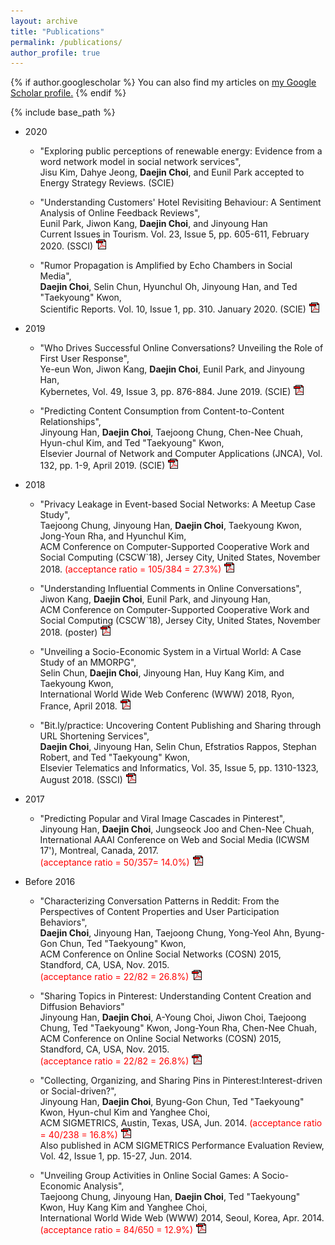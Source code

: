 ```yaml
---
layout: archive
title: "Publications"
permalink: /publications/
author_profile: true
---
```


{% if author.googlescholar %}
  You can also find my articles on <u><a href="{{author.googlescholar}}">my Google Scholar profile</a>.</u>
{% endif %}

{% include base_path %}

  * 2020
      * "Exploring public perceptions of renewable energy: Evidence from a word network model in social network services",  
      Jisu Kim, Dahye Jeong, **Daejin Choi**, and Eunil Park
      accepted to Energy Strategy Reviews. (SCIE)

      * "Understanding Customers' Hotel Revisiting Behaviour: A Sentiment Analysis of Online Feedback Reviews",  
      Eunil Park, Jiwon Kang, **Daejin Choi**, and Jinyoung Han  
      Current Issues in Tourism. Vol. 23, Issue 5, pp. 605-611, February 2020. (SSCI) [![LINK](/images/pdf.gif)](https://www.tandfonline.com/doi/full/10.1080/13683500.2018.1549025)

      * "Rumor Propagation is Amplified by Echo Chambers in Social Media",     
      **Daejin Choi**, Selin Chun, Hyunchul Oh, Jinyoung Han, and Ted "Taekyoung" Kwon,    
      Scientific Reports. Vol. 10, Issue 1, pp. 310. January 2020. (SCIE) [![LINK](/images/pdf.gif)](https://doi.org/10.1038/s41598-019-57272-3)

  * 2019
      * "Who Drives Successful Online Conversations? Unveiling the Role of First User Response",  
      Ye-eun Won, Jiwon Kang, **Daejin Choi**, Eunil Park, and Jinyoung Han,  
      Kybernetes, Vol. 49, Issue 3, pp. 876-884. June 2019. (SCIE) [![LINK](/images/pdf.gif)](https://www.emerald.com/insight/content/doi/10.1108/K-09-2018-0518/full/pdf?title=who-drives-successful-online-conversations-unveiling-the-role-of-first-user-response)

      * "Predicting Content Consumption from Content-to-Content Relationships",   
      Jinyoung Han, **Daejin Choi**, Taejoong Chung, Chen-Nee Chuah, Hyun-chul Kim, and Ted "Taekyoung" Kwon,   
      Elsevier Journal of Network and Computer Applications (JNCA), Vol. 132, pp. 1-9, April 2019. (SCIE) [![LINK](/images/pdf.gif)](https://www.sciencedirect.com/science/article/pii/S108480451930044X)

  * 2018
      * "Privacy Leakage in Event-based Social Networks: A Meetup Case Study",  
      Taejoong Chung, Jinyoung Han, **Daejin Choi**, Taekyoung Kwon, Jong-Youn Rha, and Hyunchul Kim,  
      ACM Conference on Computer-Supported Cooperative Work and Social Computing (CSCW`18), Jersey City, United States, November 2018. <span style="color:red">(acceptance ratio = 105/384 = 27.3%)</span> [![LINK](/images/pdf.gif)](https://dl.acm.org/citation.cfm?id=3134670)

      * "Understanding Influential Comments in Online Conversations",  
      Jiwon Kang, **Daejin Choi**, Eunil Park, and Jinyoung Han,  
      ACM Conference on Computer-Supported Cooperative Work and Social Computing (CSCW`18), Jersey City, United States, November 2018. (poster) [![LINK](/images/pdf.gif)](https://dl.acm.org/citation.cfm?id=3274054)

      * "Unveiling a Socio-Economic System in a Virtual World: A Case Study of an MMORPG",  
      Selin Chun, **Daejin Choi**, Jinyoung Han, Huy Kang Kim, and Taekyoung Kwon,  
      International World Wide Web Conferenc (WWW) 2018, Ryon, France, April 2018. [![LINK](/images/pdf.gif)](https://dl.acm.org/citation.cfm?id=3186173)

      * "Bit.ly/practice: Uncovering Content Publishing and Sharing through URL Shortening Services",  
      **Daejin Choi**, Jinyoung Han, Selin Chun, Efstratios Rappos, Stephan Robert, and Ted "Taekyoung" Kwon,  
      Elsevier Telematics and Informatics, Vol. 35, Issue 5, pp. 1310-1323, August 2018. (SSCI) [![LINK](/images/pdf.gif)](https://doi.org/10.1016/j.tele.2018.03.003)

  * 2017
      * "Predicting Popular and Viral Image Cascades in Pinterest",  
      Jinyoung Han, **Daejin Choi**, Jungseock Joo and Chen-Nee Chuah,  
      International AAAI Conference on Web and Social Media (ICWSM 17'), Montreal, Canada, 2017.  
      <span style="color:red">(acceptance ratio = 50/357= 14.0%)</span> [![LINK](/images/pdf.gif)](https://aaai.org/ocs/index.php/ICWSM/ICWSM17/paper/view/15605)

  * Before 2016
      * "Characterizing Conversation Patterns in Reddit: From the Perspectives of Content Properties and User Participation Behaviors",  
      **Daejin Choi**, Jinyoung Han, Taejoong Chung, Yong-Yeol Ahn, Byung-Gon Chun, Ted "Taekyoung" Kwon,  
      ACM Conference on Online Social Networks (COSN) 2015, Standford, CA, USA, Nov. 2015.  
      <span style="color:red">(acceptance ratio = 22/82 = 26.8%)</span> [![LINK](/images/pdf.gif)](https://dl.acm.org/citation.cfm?id=2817959)

      * "Sharing Topics in Pinterest: Understanding Content Creation and Diffusion Behaviors"  
      Jinyoung Han, **Daejin Choi**, A-Young Choi, Jiwon Choi, Taejoong Chung, Ted "Taekyoung" Kwon, Jong-Youn Rha, Chen-Nee Chuah,  
      ACM Conference on Online Social Networks (COSN) 2015, Standford, CA, USA, Nov. 2015.  
      <span style="color:red">(acceptance ratio = 22/82 = 26.8%)</span> [![LINK](/images/pdf.gif)](https://dl.acm.org/citation.cfm?id=2817961)  

      * "Collecting, Organizing, and Sharing Pins in Pinterest:Interest-driven or Social-driven?",  
      Jinyoung Han, **Daejin Choi**, Byung-Gon Chun, Ted "Taekyoung" Kwon, Hyun-chul Kim and Yanghee Choi,  
      ACM SIGMETRICS, Austin, Texas, USA, Jun. 2014. <span style="color:red">(acceptance ratio = 40/238 = 16.8%)</span> [![LINK](/images/pdf.gif)](https://dl.acm.org/citation.cfm?id=2591996)  
      Also published in ACM SIGMETRICS Performance Evaluation Review, Vol. 42, Issue 1, pp. 15-27, Jun. 2014. 

      * "Unveiling Group Activities in Online Social Games: A Socio-Economic Analysis",  
      Taejoong Chung, Jinyoung Han, **Daejin Choi**, Ted "Taekyoung" Kwon, Huy Kang Kim and Yanghee Choi,  
      International World Wide Web (WWW) 2014, Seoul, Korea, Apr. 2014. <span style="color:red">(acceptance ratio = 84/650 = 12.9%)</span> [![LINK](/images/pdf.gif)](https://dl.acm.org/citation.cfm?id=2568011)

